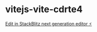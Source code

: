 # vitejs-vite-cdrte4

[Edit in StackBlitz next generation editor ⚡️](https://stackblitz.com/~/github.com/Mads15/vitejs-vite-cdrte4)